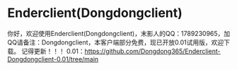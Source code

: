 # Enderclient(Dongdongclient)
你好，欢迎使用Enderclient(Dongdongclient)，末影人的QQ：1789230965，加QQ请备注：Dongdongclient，本客户端部分免费，现已开放0.01试用版，欢迎下载。
记得更新！！！
0.01：https://github.com/Dongdong365/Enderclient-Dongdongclient-0.01/tree/main
